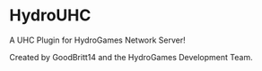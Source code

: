 # HydroUHC
A UHC Plugin for HydroGames Network Server!

Created by GoodBritt14 and the HydroGames Development Team.
